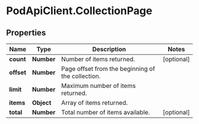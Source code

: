 # PodApiClient.CollectionPage

## Properties

Name | Type | Description | Notes
------------ | ------------- | ------------- | -------------
**count** | **Number** | Number of items returned. | [optional] 
**offset** | **Number** | Page offset from the beginning of the collection. | 
**limit** | **Number** | Maximum number of items returned. | 
**items** | **Object** | Array of items returned. | 
**total** | **Number** | Total number of items available. | [optional] 


